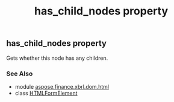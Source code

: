﻿---
title: has_child_nodes property
second_title: Aspose.Finance for Python via .NET API References
description: 
type: docs
weight: 270
url: /python-net/aspose.finance.xbrl.dom.html/htmlformelement/has_child_nodes/
is_root: false
---

## has_child_nodes property


Gets whether this node has any children.

### See Also
* module [aspose.finance.xbrl.dom.html](../../)
* class [HTMLFormElement](/finance/python-net/aspose.finance.xbrl.dom.html/htmlformelement)
